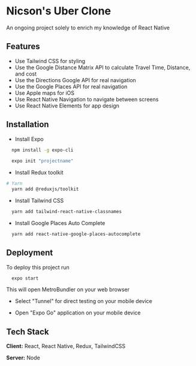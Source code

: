 

# Nicson's Uber Clone
An ongoing project solely to enrich my knowledge of React Native


## Features

- Use Tailwind CSS for styling
- Use the Google Distance Matrix API to calculate Travel Time, Distance, and cost
- Use the Directions Google API for real navigation
- Use the Google Places API for real navigation
- Use Apple maps for iOS 
- Use React Native Navigation to navigate between screens
- Use React Native Elements for app design


## Installation

- Install Expo

```bash
  npm install -g expo-cli
  
  expo init "projectname"
```

- Install Redux toolkit
```bash
# Yarn
  yarn add @reduxjs/toolkit
```
- Install Tailwind CSS
```bash
  yarn add tailwind-react-native-classnames
```
- Install Google Places Auto Complete
```bash
  yarn add react-native-google-places-autocomplete
```


## Deployment

To deploy this project run

```bash
  expo start
```

This  will open MetroBundler on your web browser

- Select "Tunnel" for direct testing on your mobile device

- Open "Expo Go" application on your mobile device

## Tech Stack

**Client:** React, React Native, Redux, TailwindCSS

**Server:** Node

